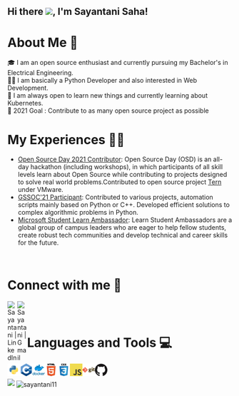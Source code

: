 ## Hi there <img src="https://github.com/TheDudeThatCode/TheDudeThatCode/blob/master/Assets/Hi.gif" width="29px">, I'm Sayantani Saha!

# About Me 🚀

🎓 I am an open source enthusiast and currently pursuing my Bachelor's in Electrical Engineering.
<br>
👨‍💻 I am basically a Python Developer and also interested in Web Development.
<br>
🤗 I am always open to learn new things and currently learning about Kubernetes.
<br>
🎯 2021 Goal : Contribute to as many open source project as possible
<br>

# My Experiences 🙌🏻

- [Open Source Day 2021 Contributor](https://ghc.anitab.org/programs-and-awards/open-source-day/): Open Source Day (OSD) is an all-day hackathon (including workshops), in which participants of all skill levels learn about Open Source while contributing to projects designed to solve real world problems.Contributed to open source project [Tern](https://github.com/tern-tools/tern) under VMware.
- [GSSOC'21 Participant](https://gssoc.girlscript.tech/): Contributed to various projects, automation scripts mainly based on Python or C++. Developed efficient solutions to complex algorithmic problems in Python.
- [Microsoft Student Learn Ambassador](https://studentambassadors.microsoft.com/): Learn Student Ambassadors are a global group of campus leaders who are eager to help fellow students, create robust tech communities and develop technical and career skills for the future.
<br>

# Connect with me 📌

[<img align="left" alt="Sayantani | LinkedIn" width="22px" src="https://cdn.jsdelivr.net/npm/simple-icons@v3/icons/linkedin.svg" />](https://linkedin.com/in/sayantani-saha-47a55b1bb)
[<img align="left" alt="Sayantani | Gmail" width="22px" src="https://cdn.jsdelivr.net/npm/simple-icons@v3/icons/gmail.svg" />](https://ii.sayantani.ii@gmail.com)

<br>
<br>

# Languages and Tools 💻

[<img align="left" alt="python" width="28px" src="https://raw.githubusercontent.com/github/explore/80688e429a7d4ef2fca1e82350fe8e3517d3494d/topics/python/python.png" />](https://raw.githubusercontent.com/github/explore/80688e429a7d4ef2fca1e82350fe8e3517d3494d/topics/python/python.png)
[<img align="left" alt="cpp" width="28px" src="https://raw.githubusercontent.com/github/explore/80688e429a7d4ef2fca1e82350fe8e3517d3494d/topics/cpp/cpp.png" />](https://raw.githubusercontent.com/github/explore/80688e429a7d4ef2fca1e82350fe8e3517d3494d/topics/cpp/cpp.png)
[<img align="left" alt="docker" width="28px" src="https://raw.githubusercontent.com/github/explore/80688e429a7d4ef2fca1e82350fe8e3517d3494d/topics/docker/docker.png" />](https://raw.githubusercontent.com/github/explore/80688e429a7d4ef2fca1e82350fe8e3517d3494d/topics/docker/docker.png)
[<img align="left" alt="HTML5" width="28px" src="https://raw.githubusercontent.com/github/explore/80688e429a7d4ef2fca1e82350fe8e3517d3494d/topics/html/html.png" />](https://raw.githubusercontent.com/github/explore/80688e429a7d4ef2fca1e82350fe8e3517d3494d/topics/html/html.png)
[<img align="left" alt="CSS3" width="28px" src="https://raw.githubusercontent.com/github/explore/80688e429a7d4ef2fca1e82350fe8e3517d3494d/topics/css/css.png" />](https://raw.githubusercontent.com/github/explore/80688e429a7d4ef2fca1e82350fe8e3517d3494d/topics/css/css.png)
[<img align="left" alt="JS" width="28px" src="https://raw.githubusercontent.com/github/explore/80688e429a7d4ef2fca1e82350fe8e3517d3494d/topics/javascript/javascript.png" />](https://raw.githubusercontent.com/github/explore/80688e429a7d4ef2fca1e82350fe8e3517d3494d/topics/javascript/javascript.png)
[<img align="left" alt="Git" width="28px" src="https://raw.githubusercontent.com/github/explore/80688e429a7d4ef2fca1e82350fe8e3517d3494d/topics/git/git.png" />](https://raw.githubusercontent.com/github/explore/80688e429a7d4ef2fca1e82350fe8e3517d3494d/topics/git/git.png)
[<img align="left" alt="GitHub" width="28px" src="https://raw.githubusercontent.com/github/explore/78df643247d429f6cc873026c0622819ad797942/topics/github/github.png" />](https://raw.githubusercontent.com/github/explore/78df643247d429f6cc873026c0622819ad797942/topics/github/github.png)

<br>
<br>


<img src = "https://github-readme-stats.vercel.app/api?username=sayantani11&&show_icons=true&title_color=2a94d1&icon_color=bb2acf&text_color=#1814e3&bg_color=ffffff">
<img align="center" src="https://github-readme-streak-stats.herokuapp.com/?user=sayantani11&" alt="sayantani11" />
